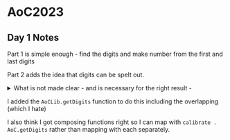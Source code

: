 # AoC2023

## Day 1 Notes
Part 1 is simple enough - find the digits and make number from the first and last digits

Part 2 adds the idea that digits can be spelt out. 
<details>
  <summary>What is not made clear - and is necessary for the right result - </summary>
  
  is that spelt out "digits" can overlap - so `eightwo` is actually `82`, not `8wo` (or `eigh2` if your matching in reverse)

</details>

I added the `AoCLib.getDigits` function to do this including the overlapping (which I hate)

I also think I got composing functions right so I can map with `calibrate . AoC.getDigits` rather than  mapping with each separately.

